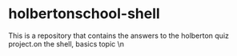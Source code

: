 # holbertonschool-shell
This is a repository that contains the answers to the holberton quiz project.on the shell, basics topic
\n

